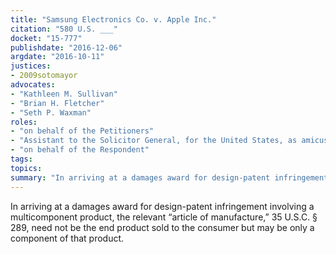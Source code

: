 ```yaml
---
title: "Samsung Electronics Co. v. Apple Inc."
citation: "580 U.S. ___"
docket: "15-777"
publishdate: "2016-12-06"
argdate: "2016-10-11"
justices:
- 2009sotomayor
advocates:
- "Kathleen M. Sullivan"
- "Brian H. Fletcher"
- "Seth P. Waxman"
roles:
- "on behalf of the Petitioners"
- "Assistant to the Solicitor General, for the United States, as amicus curiae, supporting neither party"
- "on behalf of the Respondent"
tags:
topics:
summary: "In arriving at a damages award for design-patent infringement involving a multicomponent product, the relevant “article of manufacture,” 35 U.S.C. § 289, need not be the end product sold to the consumer but may be only a component of that product."
---
```

In arriving at a damages award for design-patent infringement involving a multicomponent product, the relevant “article of manufacture,” 35 U.S.C. § 289, need not be the end product sold to the consumer but may be only a component of that product.

